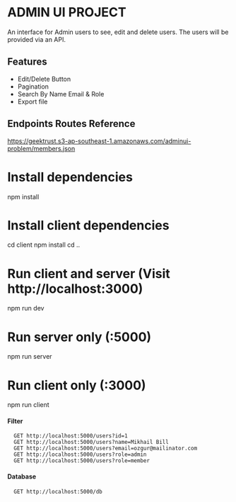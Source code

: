 # ADMIN UI PROJECT

An interface for Admin users to see, edit and delete users. The users will be provided via an API.

## Features

- Edit/Delete Button
- Pagination
- Search By Name Email & Role
- Export file

## Endpoints Routes Reference

https://geektrust.s3-ap-southeast-1.amazonaws.com/adminui-problem/members.json

# Install dependencies

npm install

# Install client dependencies

cd client
npm install
cd ..

# Run client and server (Visit http://localhost:3000)

npm run dev

# Run server only (:5000)

npm run server

# Run client only (:3000)

npm run client

#### Filter

```http
  GET http://localhost:5000/users?id=1
  GET http://localhost:5000/users?name=Mikhail Bill
  GET http://localhost:5000/users?email=ozgur@mailinator.com
  GET http://localhost:5000/users?role=admin
  GET http://localhost:5000/users?role=member

```

#### Database

```http
  GET http://localhost:5000/db
```
